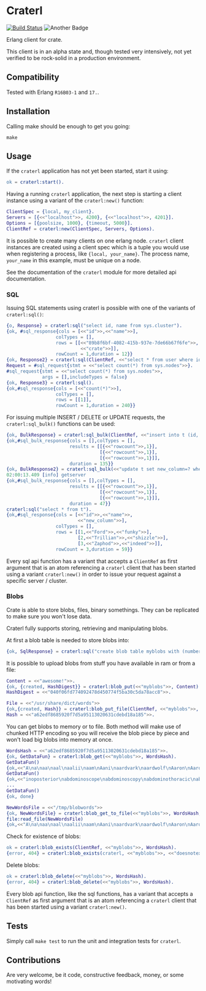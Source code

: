 # Craterl #


[![Build Status](https://travis-ci.org/crate/craterl.svg?branch=master)](https://travis-ci.org/crate/craterl)
![Another Badge](http://img.shields.io/badge/another-badge-green.svg)

Erlang client for crate.

This client is in an alpha state and, though tested very intensively,
not yet verified to be rock-solid in a production environment.

## Compatibility ##

Tested with Erlang ``R16B03-1`` and ``17.``.

## Installation ##

Calling make should be enough to get you going:

```
make
```

## Usage ##


If the ```craterl``` application has not yet been started,
start it using:

```erlang
ok = craterl:start().
```

Having a running ``craterl`` application, the next step is starting a client
instance using a variant of the ```craterl:new()``` function:

```erlang
ClientSpec = {local, my_client}.
Servers = [{<<"localhost">>, 4200}, {<<"localhost">>, 4201}].
Options = [{poolsize, 1000}, {timeout, 5000}].
ClientRef = craterl:new(ClientSpec, Servers, Options).
```

It is possible to create many clients on one erlang node. 
```craterl``` client instances are created using a client spec which is
a tuple you would use when registering a process, like ```{local, your_name}```.
The process name, ```your_name``` in this example, must be unique on a node.

See the documentation of the ```craterl``` module for more detailed api documentation.

### SQL ###

Issuing SQL statements using craterl is possible with one of the variants of ```craterl:sql()```:

```erlang
{o, Response} = craterl:sql("select id, name from sys.cluster").
{ok, #sql_response{cols = [<<"id">>,<<"name">>],
                  colTypes = [],
                  rows = [[<<"89b8f6bf-4082-415b-937e-7de66b67f6fe">>,
                           <<"crate">>]],
                  rowCount = 1,duration = 12}}             
{ok, Response2} = craterl:sql(ClientRef, <<"select * from user where id in (?, ?, ?)">>, [1, 2, 3]).
Request = #sql_request{stmt = <<"select count(*) from sys.nodes">>}.
#sql_request{stmt = <<"select count(*) from sys.nodes">>,
             args = [],includeTypes = false}
{ok, Response3} = craterl:sql().
{ok,#sql_response{cols = [<<"count(*)">>],
                  colTypes = [],
                  rows = [[1]],
                  rowCount = 1,duration = 240}}
```

For issuing multiple INSERT / DELETE or UPDATE requests, the ```craterl:sql_bulk()```
functions can be used:

```erlang
{ok, BulkResponse} = craterl:sql_bulk(ClientRef, <<"insert into t (id, name) values (?, ?)">>, [[1, <<"Ford">>], [2, <<"Trillian">>], [3, <<"Zaphod">>]]).
{ok,#sql_bulk_response{cols = [],colTypes = [],
                       results = [[{<<"rowcount">>,1}],
                                  [{<<"rowcount">>,1}],
                                  [{<<"rowcount">>,1}]],
                       duration = 135}}
{ok, BulkResponse2} = craterl:sql_bulk(<<"update t set new_column=? where id=?">>, [[<<"funky">>, 1], [<<"shizzle">>, 2], [<<"indeed">>, 3]]).
02:00:13.409 [info] getserver
{ok,#sql_bulk_response{cols = [],colTypes = [],
                       results = [[{<<"rowcount">>,1}],
                                  [{<<"rowcount">>,1}],
                                  [{<<"rowcount">>,1}]],
                       duration = 47}}
craterl:sql("select * from t").
{ok,#sql_response{cols = [<<"id">>,<<"name">>,
                          <<"new_column">>],
                  colTypes = [],
                  rows = [[1,<<"Ford">>,<<"funky">>],
                          [2,<<"Trillian">>,<<"shizzle">>],
                          [3,<<"Zaphod">>,<<"indeed">>]],
                  rowCount = 3,duration = 59}}
```

Every sql api function has a variant that accepts a ```ClientRef``` as first 
argument that is an atom referencing a ```craterl``` client that has been 
started using a variant ```craterl:new()``` in order to issue your request 
against a specific server / cluster.

### Blobs ###

Crate is able to store blobs, files, binary somethings. They can be replicated to 
make sure you won't lose data.

Craterl fully supports storing, retrieving and manipulating blobs.

At first a blob table is needed to store blobs into:

```erlang
{ok, SqlResponse} = craterl:sql("create blob table myblobs with (number_of_replicas=1)").
```

It is possible to upload blobs from stuff you have available in ram or from a file:
 
```erlang
Content = <<"awesome!">>.
{ok, {created, HashDigest}} = craterl:blob_put(<<"myblobs">>, Content).
HashDigest = <<"040f06fd774092478d450774f5ba30c5da78acc8">>.

File = <<"/usr/share/dict/words">>
{ok,{created, Hash}} = craterl:blob_put_file(ClientRef, <<"myblobs">>, <<"/usr/share/dict/words">>).
Hash = <<"a62edf8685920f7d5a95113020631cdebd18a185">>.
```

You can get blobs to memory or to file. Both method will make use of chunked HTTP
encoding so you will receive the blob piece by piece and won't load big blobs into memory at once.

```erlang
WordsHash = <<"a62edf8685920f7d5a95113020631cdebd18a185">>.
{ok, GetDataFun} = craterl:blob_get(<<"myblobs">>, WordsHash).
GetDataFun()
{ok,<<"A\na\naa\naal\naalii\naam\nAani\naardvark\naardwolf\nAaron\nAaronic\nAaronical\nAaronite\nAaronitic\nAaru\nAb\naba\nAbabdeh\nA"...>>}
GetDataFun()
{ok,<<"inoposterior\nabdominoscope\nabdominoscopy\nabdominothoracic\nabdominous\nabdominovaginal\nabdominovesical\nabduce\n"...>>}
...
GetDataFun()
{ok, done}

NewWordsFile = <<"/tmp/blobwords">>
{ok, NewWordsFile} = craterl:blob_get_to_file(<<"myblobs">>, WordsHash, NewWordsFile).
file:read_file(NewWordsFile)
{ok,<<"A\na\naa\naal\naalii\naam\nAani\naardvark\naardwolf\nAaron\nAaronic\nAaronical\nAaronite\nAaronitic\nAaru\nAb\naba\nAbabdeh\nA"...>>}
```

Check for existence of blobs:

```erlang
ok = craterl:blob_exists(ClientRef, <<"myblobs">>, WordsHash).
{error, 404} = craterl:blob_exists(craterl, <<"myblobs">>, <<"doesnotexist">>).
```

Delete blobs:

```erlang
ok = craterl:blob_delete(<<"myblobs">>, WordsHash).
{error, 404} = craterl:blob_delete(<<"myblobs">>, WordsHash).
```

Every blob api function, like the sql functions,  has a variant that accepts 
a ```ClientRef``` as first argument that is an atom referencing a ```craterl``` 
client that has been started using a variant ```craterl:new()```.

## Tests ##


Simply call ```make test``` to run the unit and integration tests for ```craterl```.


## Contributions ##

Are very welcome, be it code, constructive feedback, money, or some motivating words!
